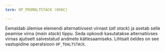 ```yaml
---
term: OP_FROMALTSTACK (0X6C)

---
```

Eemaldab ülemise elemendi alternatiivsest virnast (*alt stack*) ja asetab selle peamise virna (*main stack*) tippu. Seda opkoodi kasutatakse alternatiivses virnas ajutiselt salvestatud andmete kättesaamiseks. Lihtsalt öeldes on see vastupidine operatsioon `OP_TOALTSTACK`.